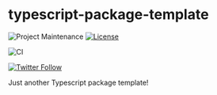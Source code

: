 # typescript-package-template

![Project Maintenance](https://img.shields.io/maintenance/yes/2020.svg)
[![License](https://img.shields.io/github/license/PedroLamas/typescript-package-template.svg)](https://github.com/pedrolamas/typescript-package-template/blob/master/LICENSE)

![CI](https://github.com/pedrolamas/typescript-package-template/workflows/CI/badge.svg)

[![Twitter Follow](https://img.shields.io/twitter/follow/pedrolamas?style=social)](https://twitter.com/pedrolamas)

Just another Typescript package template!
